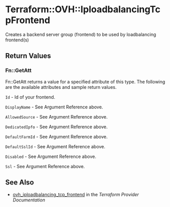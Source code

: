 # Terraform::OVH::IploadbalancingTcpFrontend

Creates a backend server group (frontend) to be used by loadbalancing frontend(s)

## Return Values

### Fn::GetAtt

Fn::GetAtt returns a value for a specified attribute of this type. The following are the available attributes and sample return values.

`Id` - Id of your frontend.

`DisplayName` - See Argument Reference above.

`AllowedSource` - See Argument Reference above.

`DedicatedIpfo` - See Argument Reference above.

`DefaultFarmId` - See Argument Reference above.

`DefaultSslId` - See Argument Reference above.

`Disabled` - See Argument Reference above.

`Ssl` - See Argument Reference above.

## See Also

* [ovh_iploadbalancing_tcp_frontend](https://www.terraform.io/docs/providers/ovh/r/iploadbalancing_tcp_frontend.html) in the _Terraform Provider Documentation_